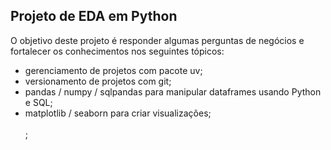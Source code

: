 ## Projeto de EDA em Python
O objetivo deste projeto é responder algumas perguntas de negócios e fortalecer os conhecimentos nos seguintes tópicos:<br>
* gerenciamento de projetos com pacote uv;
* versionamento de projetos com git;
* pandas / numpy / sqlpandas para manipular dataframes usando Python e SQL;
* matplotlib / seaborn para criar visualizações;<br><br>;